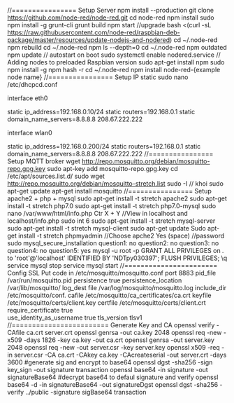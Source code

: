//================ Setup Server
npm install --production
git clone https://github.com/node-red/node-red.git
cd node-red
npm install
sudo npm install -g grunt-cli
grunt build
npm start
//upgrade
bash <(curl -sL https://raw.githubusercontent.com/node-red/raspbian-deb-package/master/resources/update-nodejs-and-nodered)
cd ~/.node-red
npm rebuild
cd ~/.node-red
npm ls --depth=0
cd ~/.node-red
npm outdated
npm update
// autostart on boot
sudo systemctl enable nodered.service
// Adding nodes to preloaded Raspbian version
sudo apt-get install npm
sudo npm install -g npm
hash -r
cd ~/.node-red
npm install node-red-{example node name}
//================ Setup IP static
sudo nano /etc/dhcpcd.conf

interface eth0
 
static ip_address=192.168.0.10/24
static routers=192.168.0.1
static domain_name_servers=8.8.8.8 208.67.222.222

interface wlan0

static ip_address=192.168.0.200/24
static routers=192.168.0.1
static domain_name_servers=8.8.8.8 208.67.222.222
//================ Setup MQTT broker
wget http://repo.mosquitto.org/debian/mosquitto-repo.gpg.key
sudo apt-key add mosquitto-repo.gpg.key
cd /etc/apt/sources.list.d/
sudo wget http://repo.mosquitto.org/debian/mosquitto-stretch.list
sudo -I // khoi sudo
apt-get update
apt-get install mosquitto
//================ Setup apache2 + php + mysql
sudo apt-get install -t stretch apache2
sudo apt-get install -t stretch php7.0
sudo apt-get install -t stretch php7.0-mysql
sudo nano /var/www/html/info.php
	<?php
	phpinfo();
	?>
Ctr X + Y
//View in localhost and localhost/info.php
sudo int 6 
sudo apt-get install -t stretch mysql-server
sudo apt-get install -t stretch mysql-client
sudo apt-get update
Sudo apt-get install -t stretch phpmyadmin
//Choose apche2
Yes (space)
//password
sudo mysql_secure_installation
question1: no
question2: no 
question3: no
question4: no
question5: yes
mysql -u root -p
GRANT ALL PRIVILEGES on *.* to 'root'@'localhost' IDENTIFIED BY 'NDTpy030397';
FLUSH PRIVILEGES;
\q
service mysql stop 
service mysql start
//======================= Config SSL
Put code in /etc/mosquitto/mosquitto.conf
	port 8883 
	pid_file /var/run/mosquitto.pid 
	persistence true 
	persistence_location /var/lib/mosquitto/
	log_dest file /var/log/mosquitto/mosquitto.log
	include_dir /etc/mosquitto/conf.
	cafile /etc/mosquitto/ca_certificates/ca.crt 
	keyfile /etc/mosquitto/certs/client.key 
	certfile /etc/mosquitto/certs/client.crt  
	require_certificate true  
	use_identity_as_username true
	tls_version tlsv1 
//======================== Generate Key and CA
openssl verify -CAfile ca.crt server.crt
openssl genrsa -out ca.key 2048
openssl req -new -x509 -days 1826 -key ca.key -out ca.crt
openssl genrsa -out server.key 2048
openssl req -new -out server.csr -key server.key
openssl x509 -req -in server.csr -CA ca.crt -CAkey ca.key -CAcreateserial -out server.crt -days 3600
#generate sig and encrypt to base64
openssl dgst -sha256 -sign key_sign -out signature transaction 
openssl base64 -in signature -out signatureBase64
#decrypt base64 to defaul signature and verify
openssl base64 -d -in signatureBase64 -out signatureDgst
openssl dgst -sha256 -verify ../public -signature sigBase64 transaction
